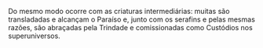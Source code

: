 ﻿Do mesmo modo ocorre com as criaturas intermediárias: muitas são transladadas e alcançam o Paraíso e, junto com os serafins e pelas mesmas razões, são abraçadas pela Trindade e comissionadas como Custódios nos superuniversos.